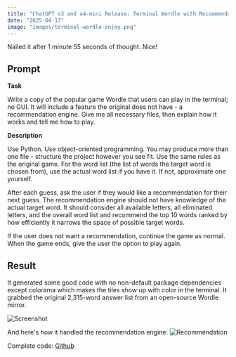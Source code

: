 ```yaml
---
title: "ChatGPT o3 and o4-mini Release: Terminal Wordle with Recommendation Engine"
date: "2025-04-17"
image: "images/terminal-wordle-enjoy.png" 
---
```


Nailed it after 1 minute 55 seconds of thought. Nice!

## Prompt

**Task**

Write a copy of the popular game Wordle that users can play in the terminal; no GUI. It will include a feature the original does not have - a recommendation engine. Give me all necessary files, then explain how it works and tell me how to play.

**Description**

Use Python. Use object-oriented programming. You may produce more than one file - structure the project however you see fit. Use the same rules as the original game. For the word list (the list of words the target word is chosen from), use the actual word list if you have it. If not, approximate one yourself.

After each guess, ask the user if they would like a recommendation for their next guess. The recommendation engine should not have knowledge of the actual target word. It should consider all available letters, all eliminated letters, and the overall word list and recommend the top 10 words ranked by how efficiently it narrows the space of possible target words. 

If the user does not want a recommendation, continue the game as normal. When the game ends, give the user the option to play again.

## Result
It generated some good code with no non-default package dependencies except colorama which makes the tiles show up with color in the terminal. It grabbed the original 2,315-word answer list from an open-source Wordle mirror.

![Screenshot](/blog_posts/tech/images/terminal-wordle-ss.png)

And here's how it handled the recommendation engine:
![Recommendation](/blog_posts/tech/images/terminal-wordle-recommendation.png)

Complete code:
[Github](https://github.com/john-e-moore/terminal-wordle)